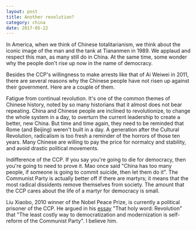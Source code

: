```yaml
---
layout: post
title: Another revolution?
category: china 
date: 2017-05-22
---
```


In America, when we think of Chinese totalitarianism, we think about the iconic image of the man and the tank at Tiananmen in 1989. We applaud and respect this man, as many still do in China. At the same time, some wonder why the people don't rise up now in the name of democracy.

Besides the CCP's willingness to make arrests like that of Ai Weiwei in 2011, there are several reasons why the Chinese people have not risen up against their government. Here are a couple of them.

Fatigue from continual revolution. It's one of the common themes of Chinese history, noted by so many historians that it almost does not bear repeating. China and Chinese people are inclined to revolutionize, to change the whole system in a day, to overturn the current leadership to create a better, new China. But time and time again, they need to be reminded that Rome (and Beijing) weren't built in a day. A generation after the Cultural Revolution, radicalism is too fresh a reminder of the horrors of those ten years. Many Chinese are willing to pay the price for normalcy and stability, and avoid drastic political movements.

Indifference of the CCP. If you say you're going to die for democracy, then you're going to need to prove it. Mao once said "China has too many people, if someone is going to commit suicide, then let them do it". The Communist Party is actually better off if there are martyrs; it means that the most radical dissidents remove themselves from society. The amount that the CCP cares about the life of a martyr for democracy is small.

Liu Xiaobo, 2010 winner of the Nobel Peace Prize, is currently a political prisoner of the CCP. He argued in his [essay](http://www.tsquare.tv/links/LiuXiaobo.html) "That holy word: Revolution" that "The least costly way to democratization and modernization is self-reform of the Communist Party". I believe him.
